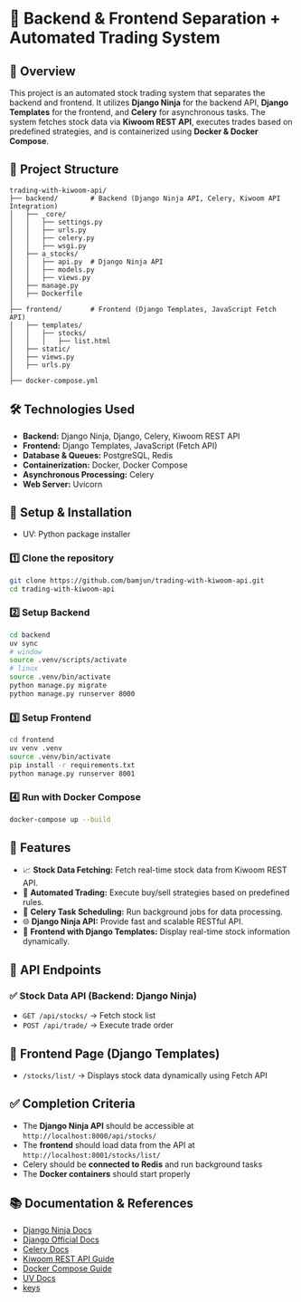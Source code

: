 # 🚀 Backend & Frontend Separation + Automated Trading System

## 📌 Overview
This project is an automated stock trading system that separates the backend and frontend. It utilizes **Django Ninja** for the backend API, **Django Templates** for the frontend, and **Celery** for asynchronous tasks. The system fetches stock data via **Kiwoom REST API**, executes trades based on predefined strategies, and is containerized using **Docker & Docker Compose**.

## 📂 Project Structure
```
trading-with-kiwoom-api/
├── backend/        # Backend (Django Ninja API, Celery, Kiwoom API Integration)
│   ├── _core/
│   │   ├── settings.py
│   │   ├── urls.py
│   │   ├── celery.py
│   │   ├── wsgi.py
│   ├── a_stocks/
│   │   ├── api.py  # Django Ninja API
│   │   ├── models.py
│   │   ├── views.py
│   ├── manage.py
│   ├── Dockerfile
│
├── frontend/       # Frontend (Django Templates, JavaScript Fetch API)
│   ├── templates/
│   │   ├── stocks/
│   │   │   ├── list.html
│   ├── static/
│   ├── views.py
│   ├── urls.py
│
├── docker-compose.yml
```

## 🛠️ Technologies Used
- **Backend:** Django Ninja, Django, Celery, Kiwoom REST API
- **Frontend:** Django Templates, JavaScript (Fetch API)
- **Database & Queues:** PostgreSQL, Redis
- **Containerization:** Docker, Docker Compose
- **Asynchronous Processing:** Celery
- **Web Server:** Uvicorn

## 🔧 Setup & Installation
- UV: Python package installer
### 1️⃣ Clone the repository
```bash
git clone https://github.com/bamjun/trading-with-kiwoom-api.git
cd trading-with-kiwoom-api
```

### 2️⃣ Setup Backend
```bash
cd backend
uv sync
# window
source .venv/scripts/activate
# linux
source .venv/bin/activate
python manage.py migrate
python manage.py runserver 8000
```

### 3️⃣ Setup Frontend
```bash
cd frontend
uv venv .venv
source .venv/bin/activate
pip install -r requirements.txt
python manage.py runserver 8001
```

### 4️⃣ Run with Docker Compose
```bash
docker-compose up --build
```

## 🚀 Features
- 📈 **Stock Data Fetching:** Fetch real-time stock data from Kiwoom REST API.
- 🏦 **Automated Trading:** Execute buy/sell strategies based on predefined rules.
- 🔄 **Celery Task Scheduling:** Run background jobs for data processing.
- 🌐 **Django Ninja API:** Provide fast and scalable RESTful API.
- 🎨 **Frontend with Django Templates:** Display real-time stock information dynamically.

## 📌 API Endpoints
### ✅ Stock Data API (Backend: Django Ninja)
- `GET /api/stocks/` → Fetch stock list
- `POST /api/trade/` → Execute trade order

## 📌 Frontend Page (Django Templates)
- `/stocks/list/` → Displays stock data dynamically using Fetch API

## ✅ Completion Criteria
- The **Django Ninja API** should be accessible at `http://localhost:8000/api/stocks/`
- The **frontend** should load data from the API at `http://localhost:8001/stocks/list/`
- Celery should be **connected to Redis** and run background tasks
- The **Docker containers** should start properly

## 📚 Documentation & References
- [Django Ninja Docs](https://django-ninja.rest-framework.com/)
- [Django Official Docs](https://docs.djangoproject.com/en/)
- [Celery Docs](https://docs.celeryq.dev/en/stable/)
- [Kiwoom REST API Guide](https://openapi.kiwoom.com/main/home)
- [Docker Compose Guide](https://docs.docker.com/compose/)
- [UV Docs](https://docs.astral.sh/uv/)
- [keys](https://www.notion.so/config-keys-twika-1d08c2bbc2e0800396b0f45e5aefa31b)